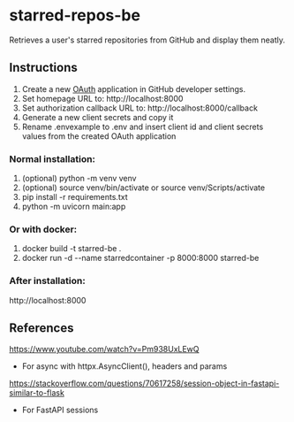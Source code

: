 # starred-repos-be

Retrieves a user's starred repositories from GitHub and display them neatly.

## Instructions

1. Create a new [OAuth](https://docs.github.com/en/apps/oauth-apps/building-oauth-apps/creating-an-oauth-app) application in GitHub developer settings.
2. Set homepage URL to: http://localhost:8000
3. Set authorization callback URL to: http://localhost:8000/callback
4. Generate a new client secrets and copy it
5. Rename .envexample to .env and insert client id and client secrets values from the created OAuth application

### Normal installation:
1. (optional) python -m venv venv
2. (optional) source venv/bin/activate or source venv/Scripts/activate
3. pip install -r requirements.txt
4. python -m uvicorn main:app

### Or with docker:
1. docker build -t starred-be .
2. docker run -d --name starredcontainer -p 8000:8000 starred-be

### After installation:
http://localhost:8000


## References
https://www.youtube.com/watch?v=Pm938UxLEwQ
- For async with httpx.AsyncClient(), headers and params

https://stackoverflow.com/questions/70617258/session-object-in-fastapi-similar-to-flask
- For FastAPI sessions
